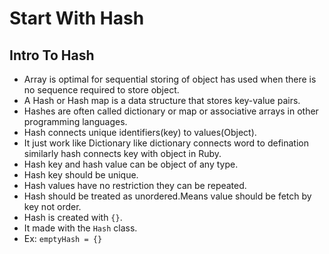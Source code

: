 # Start With Hash
 ## Intro To Hash
  - Array is optimal for sequential storing of object has used when there is no sequence required to store object.
  - A Hash or Hash map is a data structure that stores key-value pairs.
  - Hashes are often called dictionary or map or associative arrays in other programming languages.
  - Hash connects unique identifiers(key) to values(Object).
  - It just work like Dictionary like dictionary connects word to defination similarly hash connects key with object in Ruby.
  - Hash key and hash value can be object of any type.
  - Hash key should be unique.
  - Hash values have no restriction they can be repeated.
  - Hash should be treated as unordered.Means value should be fetch by key not order.
  - Hash is created with `{}`.
  - It made with the `Hash` class.
  - Ex: `emptyHash = {}`